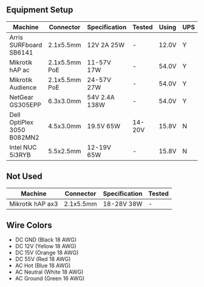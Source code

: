 ## Equipment Setup

| Machine                    | Connector     | Specification | Tested | Using | UPS | Btn | Color  | Resistor |
|----------------------------|---------------|---------------|--------|------ |-----|-----|--------|----------|
| Arris SURFboard SB6141     | 2.1x5.5mm     | 12V 2A    25W | -      | 12.0V |  Y  |  1  | Red    |  1,200 Ω |
| Mikrotik hAP ac            | 2.1x5.5mm PoE | 11-57V    17W | -      | 54.0V |  Y  |  2  | Orange |    270 Ω |
| Mikrotik Audience          | 2.1x5.5mm PoE | 24-57V    27W | -      | 54.0V |  Y  |  2  |        |          |
| NetGear GS305EPP           | 6.3x3.0mm     | 54V 2.4A 138W | -      | 54.0V |  Y  |  3  | Green  |  3,000 Ω |
| Dell OptiPlex 3050 B082MN2 | 4.5x3.0mm     | 19.5V     65W | 14-20V | 15.8V |  N  |  4  | Blue   |  1,000 Ω |
| Intel NUC 5i3RYB           | 5.5x2.5mm     | 12-19V    65W | -      | 15.8V |  N  |  5  | White  |  1,500 Ω |


## Not Used

| Machine                    | Connector     | Specification | Tested |
|----------------------------|---------------|---------------|--------|
| Mikrotik hAP ax3           | 2.1x5.5mm     | 18-28V    38W | -      |


## Wire Colors

* DC GND      (Black  18 AWG)
* DC 12V      (Yellow 18 AWG)
* DC 15V      (Orange 18 AWG)
* DC 55V      (Red    18 AWG)
* AC Hot      (Blue   18 AWG)
* AC Neutral  (White  18 AWG)
* AC Ground   (Green  16 AWG)
